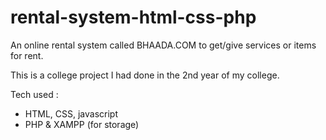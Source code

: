 # rental-system-html-css-php

An online rental system called BHAADA.COM to get/give services or items for rent. 

This is a college project I had done in the 2nd year of my college. 

Tech used : 
- HTML, CSS, javascript
- PHP & XAMPP (for storage)
